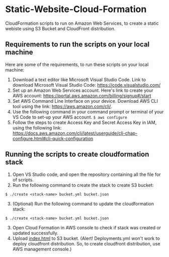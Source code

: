 # Static-Website-Cloud-Formation
CloudFormation scripts to run on Amazon Web Services, to create a static webiste using S3 Bucket and CloudFront distribution.

## Requirements to run the scripts on your local machine
Here are some of the requirements, to run these scripts on your local machine:
1. Download a text editor like Microsoft Visual Studio Code. Link to download Microsoft Visual Studio Code: https://code.visualstudio.com/
2. Set up an Amazon Web Services account. Here's link to create your AWS account: https://portal.aws.amazon.com/billing/signup#/start
3. Set AWS Command Line Interface on your device. Download AWS CLI tool using the link: https://aws.amazon.com/cli/.
4. Use the following command in your command prompt or terminal of your VS Code to set-up your AWS account.
`$ aws configure`
5. Follow the steps to create Access Key and Secret Access Key in IAM, using the following link: https://docs.aws.amazon.com/cli/latest/userguide/cli-chap-configure.html#cli-quick-configuration

## Running the scripts to create cloudformation stack
1. Open VS Studio code, and open the repository containing all the file for of scripts.
2. Run the following command to create the stack to create S3 bucket: 
```
$ ./create <stack-name> bucket.yml bucket.json
```
3. (Optional) Run the following command to update the cloudformation stack: 
```
$ ./create <stack-name> bucket.yml bucket.json
```
3. Open Cloud Formation in AWS console to check if stack was created or updated successfully.
4. Upload [index.html](https://github.com/Karansingh005/Static-Website-Cloud-Formation/blob/master/index.html) to S3 bucket.
 (Alert! Deployments.yml won't work to deploy cloudfront distribution. So, to create cloudfront distribution, use AWS management console.)
